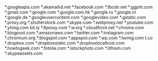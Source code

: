 *.googleapis.com
*.akamaihd.net
*.facebook.com
*.fbcdn.net
*.ggpht.com
*.gmail.com
*.google.com
*.google.com.hk
*.google.ru
*.google.nl
*.google.de
*.googleusercontent.com
*.googlevideo.com
*.gstatic.com
*.proxy.org
*.shutterstock.com
*.skype.com
*.webproxy.net
*.youtube.com
*.ytimg.com
bit.ly
*.8proxy.com
*.w.org
*.cloudfront.net
*.chrome.com
*.blogpost.com
*.amazonaws.com
*.twitter.com
*.instagram.com
*.chromium.org
*.blogspot.com
*.appspot.com
*.wp.com
*.twimg.com
t.co
*.dropbox.com
*.dropboxstatic.com
*.dropboxlocalhost.com
*.howtogeek.com
*.fotolia.com
*.istockphoto.com
*.lithium.com
*.skypeassets.com